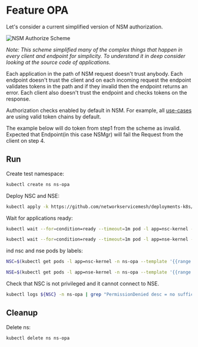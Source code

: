 # Feature OPA

Let's consider a current simplified version of NSM authorization.

![NSM Authorize Scheme](./scheme.png "NSM Authorize Scheme")

*Note: This scheme simplified many of the complex things that happen in every client and endpoint for simplicity. To understand it in deep consider looking at the source code of applications.*

Each application in the path of NSM request doesn't trust anybody. Each endpoint doesn't trust the client and on each incoming request the endpoint validates tokens in the path and if they invalid then the endpoint returns an error.
Each client also doesn't trust the endpoint and checks tokens on the response.

Authorization checks enabled by default in NSM. 
For example, all [use-cases](../../use-cases) are using valid token chains by default. 

The example below will do token from step1 from the scheme as invalid.
Expected that Endpoint(in this case NSMgr) will fail the Request from the client on step 4.

## Run

Create test namespace:
```bash
kubectl create ns ns-opa
```

Deploy NSC and NSE:
```bash
kubectl apply -k https://github.com/networkservicemesh/deployments-k8s/examples/features/opa?ref=c6cc05b860c831c571573f79ff93a488cab96e17
```

Wait for applications ready:
```bash
kubectl wait --for=condition=ready --timeout=1m pod -l app=nsc-kernel -n ns-opa
```
```bash
kubectl wait --for=condition=ready --timeout=1m pod -l app=nse-kernel -n ns-opa
```

ind nsc and nse pods by labels:
```bash
NSC=$(kubectl get pods -l app=nsc-kernel -n ns-opa --template '{{range .items}}{{.metadata.name}}{{"\n"}}{{end}}')
```
```bash
NSE=$(kubectl get pods -l app=nse-kernel -n ns-opa --template '{{range .items}}{{.metadata.name}}{{"\n"}}{{end}}')
```

Check that NSC is not privileged and it cannot connect to NSE.

```bash
kubectl logs ${NSC} -n ns-opa | grep "PermissionDenied desc = no sufficient privileges"
```

## Cleanup

Delete ns:
```bash
kubectl delete ns ns-opa
```
